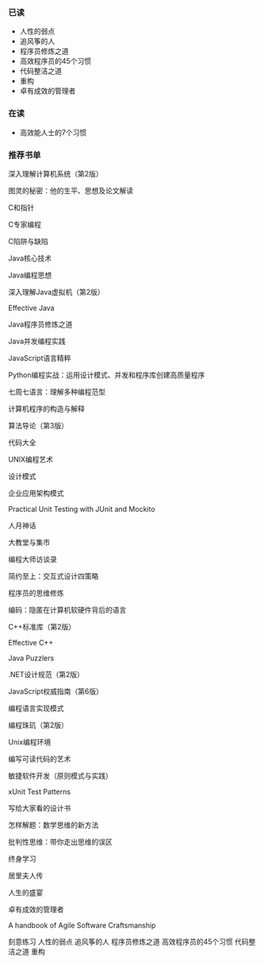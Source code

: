 ### 已读
- 人性的弱点
- 追风筝的人
- 程序员修炼之道
- 高效程序员的45个习惯 
- 代码整洁之道
- 重构
- 卓有成效的管理者

### 在读
- 高效能人士的7个习惯 

### 推荐书单
深入理解计算机系统（第2版）

图灵的秘密：他的生平、思想及论文解读

C和指针

C专家编程

C陷阱与缺陷

Java核心技术

Java编程思想

深入理解Java虚拟机（第2版）

Effective Java

Java程序员修炼之道

Java并发编程实践

JavaScript语言精粹

Python编程实战：运用设计模式、并发和程序库创建高质量程序

七周七语言：理解多种编程范型

计算机程序的构造与解释

算法导论（第3版）

代码大全

UNIX编程艺术

设计模式

企业应用架构模式

Practical Unit Testing with JUnit and Mockito

人月神话

大教堂与集市

编程大师访谈录

简约至上：交互式设计四策略

程序员的思维修炼

编码：隐匿在计算机软硬件背后的语言

C++标准库（第2版）

Effective C++

Java Puzzlers

.NET设计规范（第2版）

JavaScript权威指南（第6版）

编程语言实现模式

编程珠玑（第2版）

Unix编程环境

编写可读代码的艺术

敏捷软件开发（原则模式与实践）

xUnit Test Patterns

写给大家看的设计书

怎样解题：数学思维的新方法

批判性思维：带你走出思维的误区

终身学习

居里夫人传

人生的盛宴

卓有成效的管理者

A handbook of Agile Software Craftsmanship

刻意练习
人性的弱点
追风筝的人
程序员修炼之道
高效程序员的45个习惯
代码整洁之道
重构
